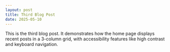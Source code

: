 ```yaml
---
layout: post
title: Third Blog Post
date: 2025-05-10
---
```

This is the third blog post. It demonstrates how the home page displays recent posts in a 3-column grid, with accessibility features like high contrast and keyboard navigation.